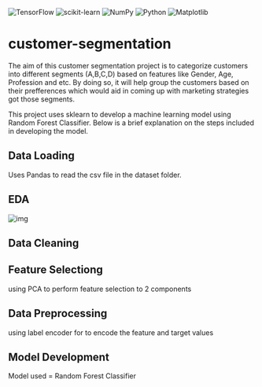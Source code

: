 ![TensorFlow](https://img.shields.io/badge/TensorFlow-%23FF6F00.svg?style=for-the-badge&logo=TensorFlow&logoColor=white)
![scikit-learn](https://img.shields.io/badge/scikit--learn-%23F7931E.svg?style=for-the-badge&logo=scikit-learn&logoColor=white)
![NumPy](https://img.shields.io/badge/numpy-%23013243.svg?style=for-the-badge&logo=numpy&logoColor=white)
![Python](https://img.shields.io/badge/python-3670A0?style=for-the-badge&logo=python&logoColor=ffdd54)
![Matplotlib](https://img.shields.io/badge/Matplotlib-%23ffffff.svg?style=for-the-badge&logo=Matplotlib&logoColor=black)

# customer-segmentation
The aim of this customer segmentation project is to categorize customers into different segments (A,B,C,D) based on features like Gender, Age, Profession and etc. By doing so, it will help group the customers based on their prefferences which would aid in coming up with marketing strategies got those segments.

This project uses sklearn to develop a machine learning model using Random Forest Classifier. Below is a brief explanation on the steps included in developing the model.
 
 
 ## Data Loading
 Uses Pandas to read the csv file in the dataset folder.
 
 ## EDA
![img](/images/gitcat.jpg)

## Data Cleaning

## Feature Selectiong
using PCA to perform feature selection to 2 components

## Data Preprocessing
using label encoder for to encode the feature and target values

## Model Development
Model used = Random Forest Classifier


